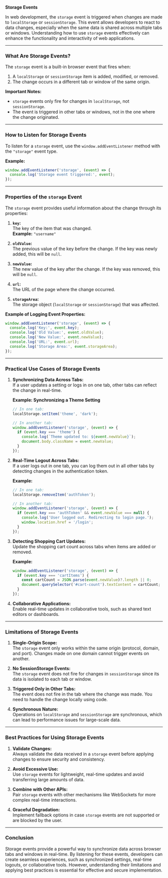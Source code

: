 **Storage Events**

In web development, the `storage` event is triggered when changes are made to `localStorage` or `sessionStorage`. This event allows developers to react to data changes, especially when the same data is shared across multiple tabs or windows. Understanding how to use `storage` events effectively can enhance the functionality and interactivity of web applications.

---

### **What Are Storage Events?**

The `storage` event is a built-in browser event that fires when:
1. A `localStorage` or `sessionStorage` item is added, modified, or removed.
2. The change occurs in a different tab or window of the same origin.

**Important Notes:**
- `storage` events only fire for changes in `localStorage`, not `sessionStorage`.
- The event is triggered in other tabs or windows, not in the one where the change originated.

---

### **How to Listen for Storage Events**

To listen for a `storage` event, use the `window.addEventListener` method with the `"storage"` event type.

**Example:**
```javascript
window.addEventListener('storage', (event) => {
  console.log('Storage event triggered:', event);
});
```

---

### **Properties of the `storage` Event**

The `storage` event provides useful information about the change through its properties:

1. **`key`:**  
   The key of the item that was changed.  
   **Example:** `"username"`

2. **`oldValue`:**  
   The previous value of the key before the change. If the key was newly added, this will be `null`.

3. **`newValue`:**  
   The new value of the key after the change. If the key was removed, this will be `null`.

4. **`url`:**  
   The URL of the page where the change occurred.

5. **`storageArea`:**  
   The storage object (`localStorage` or `sessionStorage`) that was affected.

**Example of Logging Event Properties:**
```javascript
window.addEventListener('storage', (event) => {
  console.log('Key:', event.key);
  console.log('Old Value:', event.oldValue);
  console.log('New Value:', event.newValue);
  console.log('URL:', event.url);
  console.log('Storage Area:', event.storageArea);
});
```

---

### **Practical Use Cases of Storage Events**

1. **Synchronizing Data Across Tabs:**  
   If a user updates a setting or logs in on one tab, other tabs can reflect the change in real-time.

   **Example: Synchronizing a Theme Setting**
   ```javascript
   // In one tab:
   localStorage.setItem('theme', 'dark');

   // In another tab:
   window.addEventListener('storage', (event) => {
     if (event.key === 'theme') {
       console.log(`Theme updated to: ${event.newValue}`);
       document.body.className = event.newValue;
     }
   });
   ```

2. **Real-Time Logout Across Tabs:**  
   If a user logs out in one tab, you can log them out in all other tabs by detecting changes in the authentication token.

   **Example:**
   ```javascript
   // In one tab:
   localStorage.removeItem('authToken');

   // In another tab:
   window.addEventListener('storage', (event) => {
     if (event.key === 'authToken' && event.newValue === null) {
       console.log('User logged out. Redirecting to login page.');
       window.location.href = '/login';
     }
   });
   ```

3. **Detecting Shopping Cart Updates:**  
   Update the shopping cart count across tabs when items are added or removed.

   **Example:**
   ```javascript
   window.addEventListener('storage', (event) => {
     if (event.key === 'cartItems') {
       const cartCount = JSON.parse(event.newValue)?.length || 0;
       document.querySelector('#cart-count').textContent = cartCount;
     }
   });
   ```

4. **Collaborative Applications:**  
   Enable real-time updates in collaborative tools, such as shared text editors or dashboards.

---

### **Limitations of Storage Events**

1. **Single-Origin Scope:**  
   The `storage` event only works within the same origin (protocol, domain, and port). Changes made on one domain cannot trigger events on another.

2. **No SessionStorage Events:**  
   The `storage` event does not fire for changes in `sessionStorage` since its data is isolated to each tab or window.

3. **Triggered Only in Other Tabs:**  
   The event does not fire in the tab where the change was made. You need to handle the change locally using code.

4. **Synchronous Nature:**  
   Operations on `localStorage` and `sessionStorage` are synchronous, which can lead to performance issues for large-scale data.

---

### **Best Practices for Using Storage Events**

1. **Validate Changes:**  
   Always validate the data received in a `storage` event before applying changes to ensure security and consistency.

2. **Avoid Excessive Use:**  
   Use `storage` events for lightweight, real-time updates and avoid transferring large amounts of data.

3. **Combine with Other APIs:**  
   Pair `storage` events with other mechanisms like WebSockets for more complex real-time interactions.

4. **Graceful Degradation:**  
   Implement fallback options in case `storage` events are not supported or are blocked by the user.

---

### **Conclusion**

Storage events provide a powerful way to synchronize data across browser tabs and windows in real-time. By listening for these events, developers can create seamless experiences, such as synchronized settings, real-time logouts, or collaborative tools. However, understanding their limitations and applying best practices is essential for effective and secure implementation.